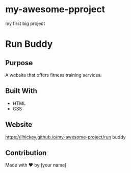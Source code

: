 # my-awesome-pproject
my first big project
# Run Buddy

## Purpose
A website that offers fitness training services.

## Built With
* HTML
* CSS

## Website
https://jlhickey.github.io/my-awesome-project/run buddy

## Contribution
Made with ❤️ by [your name]
